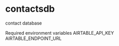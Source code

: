 # contactsdb
contact database


Required environment variables
AIRTABLE_API_KEY
AIRTABLE_ENDPOINT_URL

